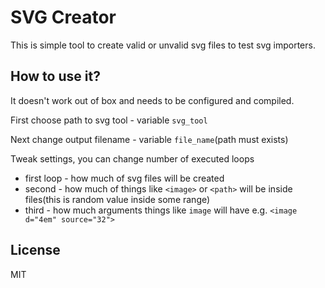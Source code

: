 # SVG Creator
This is simple tool to create valid or unvalid svg files to test svg importers.

## How to use it?

It doesn't work out of box and needs to be configured and compiled.

First choose path to svg tool - variable `svg_tool`

Next change output filename - variable `file_name`(path must exists)

Tweak settings, you can change number of executed loops
- first loop - how much of svg files will be created
- second - how much of things like `<image>` or `<path>` will be inside files(this is random value inside some range)
- third - how much arguments things like `image` will have e.g. `<image d="4em" source="32">`

## License
MIT